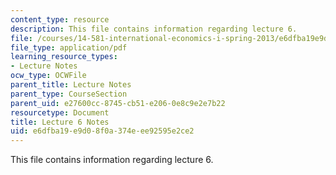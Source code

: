 ```yaml
---
content_type: resource
description: This file contains information regarding lecture 6.
file: /courses/14-581-international-economics-i-spring-2013/e6dfba19e9d08f0a374eee92595e2ce2_MIT14_581S13_classnotes6.pdf
file_type: application/pdf
learning_resource_types:
- Lecture Notes
ocw_type: OCWFile
parent_title: Lecture Notes
parent_type: CourseSection
parent_uid: e27600cc-8745-cb51-e206-0e8c9e2e7b22
resourcetype: Document
title: Lecture 6 Notes
uid: e6dfba19-e9d0-8f0a-374e-ee92595e2ce2
---
```

This file contains information regarding lecture 6.